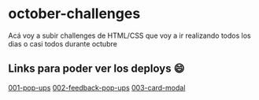 # october-challenges
Acá voy a subir challenges de HTML/CSS que voy a ir realizando todos los dias o casi todos durante octubre

## Links para poder ver los deploys :smile:

<a href="https://login2-nucba.netlify.app" target="_blank">001-pop-ups</a>
<a href="https://login2-nucba.netlify.app" target="_blank">002-feedback-pop-ups</a>
<a href="https://login2-nucba.netlify.app" target="_blank">003-card-modal</a>


